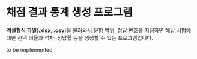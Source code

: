 # 채점 결과 통계 생성 프로그램

**엑셀형식 파일**(**.xlsx, .csv**)을 불러와서 문항 범위, 정답 번호를 지정하면 해당 시험에 대한 선택 비율과 석차, 정답률 등을 생성할 수 있는 프로그램입니다.

to be implemented